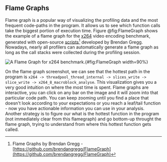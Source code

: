 ## Flame Graphs

Flame graph is a popular way of visualizing the profiling data and the most frequent code-paths in the program. It allows us to see which function calls take the biggest portion of execution time. Figure @fig:FlameGraph shows the example of a flame graph for the [x264](https://openbenchmarking.org/test/pts/x264) video encoding benchmark, generated with open-source [scripts](https://github.com/brendangregg/FlameGraph)[^1] developed by Brendan Gregg. Nowadays, nearly all profilers can automatically generate a flame graph as long as the call stacks were collected during the profiling session.

![A Flame Graph for [x264](https://openbenchmarking.org/test/pts/x264) benchmark.](../../img/perf-analysis/Flamegraph.jpg){#fig:FlameGraph width=90%}

On the flame graph screenshot, we can see that the hottest path in the program is `x264 -> threadpool_thread_internal -> slices_write -> slice_write -> x264_8_macroblock_analyse`. This visualization gives you a very good intuition on where the most time is spent. Flame graphs are interactive, you can click on any bar on the image and it will zoom into that particular code path. You can keep zooming until you find a place that doesn't look according to your expectations or you reach a leaf/tail function - now you have actionable information you can use in your analysis. Another strategy is to figure our what is the hottest function in the program (not immediately clear from this flamegraph) and go bottom-up throught the flame graph, trying to understand from where this hottest function gets called.

[^1]: Flame Graphs by Brendan Gregg - [https://github.com/brendangregg/FlameGraph](https://github.com/brendangregg/FlameGraph)